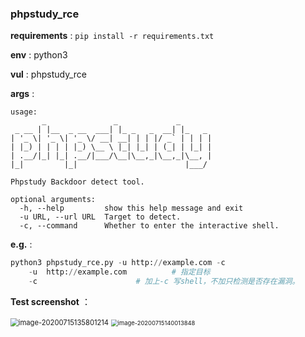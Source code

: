 ### phpstudy_rce

**requirements** : `pip install -r requirements.txt`

**env** : python3

**vul** : phpstudy_rce

**args** :

```
usage:
       _               _             _
 _ __ | |__  _ __  ___| |_ _   _  __| |_   _
| '_ \| '_ \| '_ \/ __| __| | | |/ _` | | | |
| |_) | | | | |_) \__ \ |_| |_| | (_| | |_| |
| .__/|_| |_| .__/|___/\__|\__,_|\__,_|\__, |
|_|         |_|                        |___/

Phpstudy Backdoor detect tool.

optional arguments:
  -h, --help         show this help message and exit
  -u URL, --url URL  Target to detect.
  -c, --command      Whether to enter the interactive shell.
```

**e.g.** : 

```python
python3 phpstudy_rce.py -u http://example.com -c
    -u 	http://example.com			# 指定目标
    -c 						# 加上-c 写shell，不加只检测是否存在漏洞。
```

**Test screenshot** ：

<img src="./detect.png" alt="image-20200715135801214" style="zoom:80%;" />

<img src="./getshell.png" alt="image-20200715140013848" style="zoom: 67%;" />
